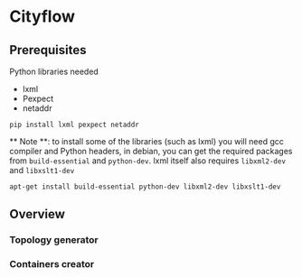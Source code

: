 # Cityflow

## Prerequisites

Python libraries needed

* lxml
* Pexpect
* netaddr

```
pip install lxml pexpect netaddr
```

** Note **: to install some of the libraries (such as lxml) you will need gcc compiler and Python headers, in debian, you can get the required packages from `build-essential` and `python-dev`.
lxml itself also requires `libxml2-dev` and `libxslt1-dev` 

```
apt-get install build-essential python-dev libxml2-dev libxslt1-dev
```

## Overview
### Topology generator

### Containers creator
